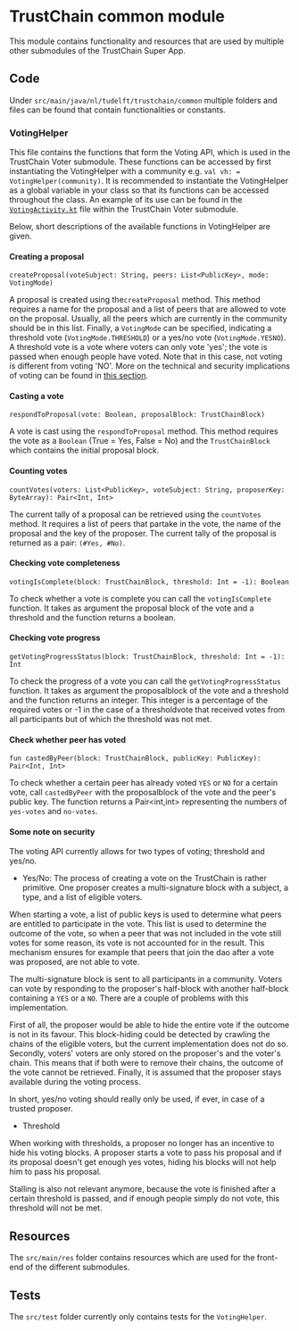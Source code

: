 # TrustChain common module
This module contains functionality and resources that are used by multiple other submodules of the TrustChain Super App.

## Code
Under `src/main/java/nl/tudelft/trustchain/common` multiple folders and files can be found that contain functionalities or constants.

### VotingHelper
This file contains the functions that form the Voting API, which is used in the TrustChain Voter submodule. These functions can be accessed by first instantiating the VotingHelper with a community e.g. `val vh: = VotingHelper(community)`. It is recommended to instantiate the VotingHelper as a global variable in your class so that its functions can be accessed throughout the class. An example of its use can be found in the [`VotingActivity.kt`](../trustchain-voter/src/main/java/nl/tudelft/trustchain/voting/VotingActivity.kt) file within the TrustChain Voter submodule.

Below, short descriptions of the available functions in VotingHelper are given.

#### Creating a proposal
```
createProposal(voteSubject: String, peers: List<PublicKey>, mode: VotingMode)
```
A proposal is created using the`createProposal` method. This method requires a name for the proposal and a list of peers that are allowed to vote on the proposal. Usually, all the peers which are currently in the community should be in this list. Finally, a `VotingMode` can be specified, indicating a threshold vote (`VotingMode.THRESHOLD`) or a yes/no vote (`VotingMode.YESNO`). A threshold vote is a vote where voters can only vote 'yes'; the vote is passed when enough people have voted. Note that in this case, not voting is different from voting 'NO'. More on the technical and security implications of voting can be found in [this section](#some-notes-on-security).


#### Casting a vote
```
respondToProposal(vote: Boolean, proposalBlock: TrustChainBlock)
```
A vote is cast using the `respondToProposal` method. This method requires the vote as a `Boolean` (True = Yes, False = No) and the `TrustChainBlock` which contains the initial proposal block.

#### Counting votes
```
countVotes(voters: List<PublicKey>, voteSubject: String, proposerKey: ByteArray): Pair<Int, Int>
```

The current tally of a proposal can be retrieved using the `countVotes` method. It requires a list of peers that partake in the vote, the name of the proposal and the key of the proposer. The current tally of the proposal is returned as a pair: `(#Yes, #No)`.

#### Checking vote completeness
```
votingIsComplete(block: TrustChainBlock, threshold: Int = -1): Boolean
```

To check whether a vote is complete you can call the `votingIsComplete` function. It takes as argument the proposal block of the vote and a threshold and the function returns a boolean.

#### Checking vote progress
```
getVotingProgressStatus(block: TrustChainBlock, threshold: Int = -1): Int
```
To check the progress of a vote you can call the `getVotingProgressStatus` function. It takes as argument the proposalblock of the vote and a threshold and the function returns an integer. This integer is a percentage of the required votes or -1 in the case of a thresholdvote that received votes from all participants but of which the threshold was not met.

#### Check whether peer has voted
```
fun castedByPeer(block: TrustChainBlock, publicKey: PublicKey): Pair<Int, Int>
```
To check whether a certain peer has already voted `YES` or `NO` for  a certain vote, call `castedByPeer` with the proposalblock of the vote and the peer's public key. The function returns a Pair<int,int> representing the numbers of `yes-votes` and `no-votes`.

#### Some note on security
The voting API currently allows for two types of voting; threshold and yes/no.

- Yes/No:
The process of creating a vote on the TrustChain is rather primitive. One proposer creates a multi-signature block with a subject, a type, and a list of eligible voters.

When starting a vote, a list of public keys is used to determine what peers are entitled to participate in the vote. This list is used to determine the outcome of the vote, so when a peer that was not included in the vote still votes for some reason, its vote is not accounted for in the result. This mechanism ensures for example that peers that join the dao after a vote was proposed, are not able to vote.

The multi-signature block is sent to all participants in a community. Voters can vote by responding to the proposer's half-block with another half-block containing a `YES` or a `NO`. There are a couple of problems with this implementation.

First of all, the proposer would be able to hide the entire vote if the outcome is not in its favour. This block-hiding could be detected by crawling the chains of the eligible voters, but the current implementation does not do so. Secondly, voters' voters are only stored on the proposer's and the voter's chain. This means that if both were to remove their chains, the outcome of the vote cannot be retrieved. Finally, it is assumed that the proposer stays available during the voting process.

In short, yes/no voting should really only be used, if ever, in case of a trusted proposer.

- Threshold

When working with thresholds, a proposer no longer has an incentive to hide his voting blocks. A proposer starts a vote to pass his proposal and if its proposal doesn't get enough yes votes, hiding his blocks will not help him to pass his proposal.

Stalling is also not relevant anymore, because the vote is finished after a certain threshold is passed, and if enough people simply do not vote, this threshold will not be met.

## Resources
The `src/main/res` folder contains resources which are used for the front-end of the different submodules. 

## Tests
The `src/test` folder currently only contains tests for the `VotingHelper`.
